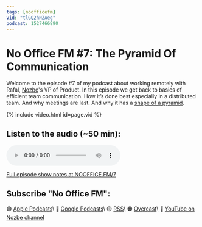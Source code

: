 ```yaml
---
tags: [noofficefm]
vid: "tlGQ2hNZAeg"
podcast: 1527466890
---
```


# No Office FM #7: The Pyramid Of Communication

Welcome to the episode #7 of my podcast about working remotely with Rafal, [Nozbe][n]'s VP of Product. In this episode we get back to basics of efficient team communication. How it’s done best especially in a distributed team. And why meetings are last. And why it has a [shape of a pyramid](https://nooffice.org/my-companys-pyramid-of-communication-revisited-fc54ae4b2a6d/).

{% include video.html id=page.vid %}

<!--More-->

## Listen to the audio (~50 min):

<audio controls>
<source src="https://media.transistor.fm/f3da5c7c/bac72c06.mp3" type="audio/mpeg">
</audio>

[Full episode show notes at NOOFFICE.FM/7](https://nooffice.fm/7)

## Subscribe "No Office FM":

🟣 [Apple Podcasts](https://podcasts.apple.com/podcast/no-office/id1527466890)\\
🔵 [Google Podcasts](https://podcasts.google.com/feed/aHR0cHM6Ly9mZWVkcy50cmFuc2lzdG9yLmZtL25vb2ZmaWNl)\\
🟡 [RSS](https://nozbe.com/nooffice.rss)\\
🟠 [Overcast](https://overcast.fm/itunes1527466890/no-office)\\
🔴 [YouTube on Nozbe channel](https://youtube.com/NozbeCom)

[n]: https://nozbe.com/?a=mike